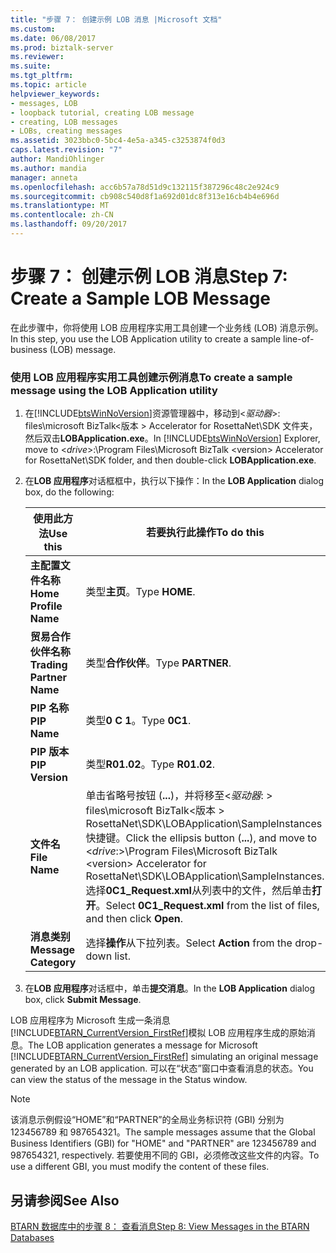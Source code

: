```yaml
---
title: "步骤 7： 创建示例 LOB 消息 |Microsoft 文档"
ms.custom: 
ms.date: 06/08/2017
ms.prod: biztalk-server
ms.reviewer: 
ms.suite: 
ms.tgt_pltfrm: 
ms.topic: article
helpviewer_keywords:
- messages, LOB
- loopback tutorial, creating LOB message
- creating, LOB messages
- LOBs, creating messages
ms.assetid: 3023bbc0-5bc4-4e5a-a345-c3253874f0d3
caps.latest.revision: "7"
author: MandiOhlinger
ms.author: mandia
manager: anneta
ms.openlocfilehash: acc6b57a78d51d9c132115f387296c48c2e924c9
ms.sourcegitcommit: cb908c540d8f1a692d01dc8f313e16cb4b4e696d
ms.translationtype: MT
ms.contentlocale: zh-CN
ms.lasthandoff: 09/20/2017
---
```

# <a name="step-7-create-a-sample-lob-message"></a><span data-ttu-id="7ccf5-102">步骤 7： 创建示例 LOB 消息</span><span class="sxs-lookup"><span data-stu-id="7ccf5-102">Step 7: Create a Sample LOB Message</span></span>
<span data-ttu-id="7ccf5-103">在此步骤中，你将使用 LOB 应用程序实用工具创建一个业务线 (LOB) 消息示例。</span><span class="sxs-lookup"><span data-stu-id="7ccf5-103">In this step, you use the LOB Application utility to create a sample line-of-business (LOB) message.</span></span>  
  
### <a name="to-create-a-sample-message-using-the-lob-application-utility"></a><span data-ttu-id="7ccf5-104">使用 LOB 应用程序实用工具创建示例消息</span><span class="sxs-lookup"><span data-stu-id="7ccf5-104">To create a sample message using the LOB Application utility</span></span>  
  
1.  <span data-ttu-id="7ccf5-105">在[!INCLUDE[btsWinNoVersion](../../includes/btswinnoversion-md.md)]资源管理器中，移动到\<*驱动器*>: files\microsoft BizTalk\<版本 > Accelerator for RosettaNet\SDK 文件夹，然后双击**LOBApplication.exe**。</span><span class="sxs-lookup"><span data-stu-id="7ccf5-105">In [!INCLUDE[btsWinNoVersion](../../includes/btswinnoversion-md.md)] Explorer, move to \<*drive*>:\Program Files\Microsoft BizTalk \<version> Accelerator for RosettaNet\SDK folder, and then double-click **LOBApplication.exe**.</span></span>  
  
2.  <span data-ttu-id="7ccf5-106">在**LOB 应用程序**对话框框中，执行以下操作：</span><span class="sxs-lookup"><span data-stu-id="7ccf5-106">In the **LOB Application** dialog box, do the following:</span></span>  
  
    |<span data-ttu-id="7ccf5-107">**使用此方法**</span><span class="sxs-lookup"><span data-stu-id="7ccf5-107">**Use this**</span></span>|<span data-ttu-id="7ccf5-108">**若要执行此操作**</span><span class="sxs-lookup"><span data-stu-id="7ccf5-108">**To do this**</span></span>|  
    |------------------|--------------------|  
    |<span data-ttu-id="7ccf5-109">**主配置文件名称**</span><span class="sxs-lookup"><span data-stu-id="7ccf5-109">**Home Profile Name**</span></span>|<span data-ttu-id="7ccf5-110">类型**主页**。</span><span class="sxs-lookup"><span data-stu-id="7ccf5-110">Type **HOME**.</span></span>|  
    |<span data-ttu-id="7ccf5-111">**贸易合作伙伴名称**</span><span class="sxs-lookup"><span data-stu-id="7ccf5-111">**Trading Partner Name**</span></span>|<span data-ttu-id="7ccf5-112">类型**合作伙伴**。</span><span class="sxs-lookup"><span data-stu-id="7ccf5-112">Type **PARTNER**.</span></span>|  
    |<span data-ttu-id="7ccf5-113">**PIP 名称**</span><span class="sxs-lookup"><span data-stu-id="7ccf5-113">**PIP Name**</span></span>|<span data-ttu-id="7ccf5-114">类型**0 C 1**。</span><span class="sxs-lookup"><span data-stu-id="7ccf5-114">Type **0C1**.</span></span>|  
    |<span data-ttu-id="7ccf5-115">**PIP 版本**</span><span class="sxs-lookup"><span data-stu-id="7ccf5-115">**PIP Version**</span></span>|<span data-ttu-id="7ccf5-116">类型**R01.02**。</span><span class="sxs-lookup"><span data-stu-id="7ccf5-116">Type **R01.02**.</span></span>|  
    |<span data-ttu-id="7ccf5-117">**文件名**</span><span class="sxs-lookup"><span data-stu-id="7ccf5-117">**File Name**</span></span>|<span data-ttu-id="7ccf5-118">单击省略号按钮 (**...**)，并将移至\<*驱动器*: > files\microsoft BizTalk\<版本 > RosettaNet\SDK\LOBApplication\SampleInstances 快捷键。</span><span class="sxs-lookup"><span data-stu-id="7ccf5-118">Click the ellipsis button (**...**), and move to \<*drive*:>\Program Files\Microsoft BizTalk \<version> Accelerator for RosettaNet\SDK\LOBApplication\SampleInstances.</span></span> <span data-ttu-id="7ccf5-119">选择**0C1_Request.xml**从列表中的文件，然后单击**打开**。</span><span class="sxs-lookup"><span data-stu-id="7ccf5-119">Select **0C1_Request.xml** from the list of files, and then click **Open**.</span></span>|  
    |<span data-ttu-id="7ccf5-120">**消息类别**</span><span class="sxs-lookup"><span data-stu-id="7ccf5-120">**Message Category**</span></span>|<span data-ttu-id="7ccf5-121">选择**操作**从下拉列表。</span><span class="sxs-lookup"><span data-stu-id="7ccf5-121">Select **Action** from the drop-down list.</span></span>|  
  
3.  <span data-ttu-id="7ccf5-122">在**LOB 应用程序**对话框中，单击**提交消息**。</span><span class="sxs-lookup"><span data-stu-id="7ccf5-122">In the **LOB Application** dialog box, click **Submit Message**.</span></span>  
  
 <span data-ttu-id="7ccf5-123">LOB 应用程序为 Microsoft 生成一条消息[!INCLUDE[BTARN_CurrentVersion_FirstRef](../../includes/btarn-currentversion-firstref-md.md)]模拟 LOB 应用程序生成的原始消息。</span><span class="sxs-lookup"><span data-stu-id="7ccf5-123">The LOB application generates a message for Microsoft [!INCLUDE[BTARN_CurrentVersion_FirstRef](../../includes/btarn-currentversion-firstref-md.md)] simulating an original message generated by an LOB application.</span></span> <span data-ttu-id="7ccf5-124">可以在“状态”窗口中查看消息的状态。</span><span class="sxs-lookup"><span data-stu-id="7ccf5-124">You can view the status of the message in the Status window.</span></span>  
  
> [!NOTE]
>  <span data-ttu-id="7ccf5-125">该消息示例假设“HOME”和“PARTNER”的全局业务标识符 (GBI) 分别为 123456789 和 987654321。</span><span class="sxs-lookup"><span data-stu-id="7ccf5-125">The sample messages assume that the Global Business Identifiers (GBI) for "HOME" and "PARTNER" are 123456789 and 987654321, respectively.</span></span> <span data-ttu-id="7ccf5-126">若要使用不同的 GBI，必须修改这些文件的内容。</span><span class="sxs-lookup"><span data-stu-id="7ccf5-126">To use a different GBI, you must modify the content of these files.</span></span>  
  
## <a name="see-also"></a><span data-ttu-id="7ccf5-127">另请参阅</span><span class="sxs-lookup"><span data-stu-id="7ccf5-127">See Also</span></span>  
 [<span data-ttu-id="7ccf5-128">BTARN 数据库中的步骤 8： 查看消息</span><span class="sxs-lookup"><span data-stu-id="7ccf5-128">Step 8: View Messages in the BTARN Databases</span></span>](../../adapters-and-accelerators/accelerator-rosettanet/step-8-view-messages-in-the-btarn-databases.md)